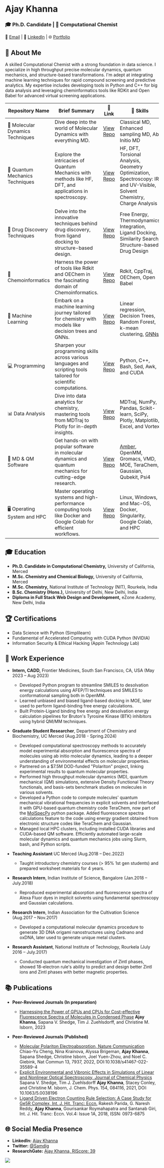 # Ajay Khanna
### 🎓 Ph.D. Candidate | 🧪 Computational Chemist
  📩 [Email](mailto:akhanna2@ucmerced.edu) | 📝 [LinkedIn](https://www.linkedin.com/in/ajay-khanna/) | 🌐 [Portfolio](#coming-soon) 

## 🌟 About Me
A skilled Computational Chemist with a strong foundation in data science. I specialize in high throughput precise molecular dynamics, quantum mechanics, and structure-based transformations. I'm adept at integrating machine learning techniques for rapid compound screening and predictive analytics. My expertise includes developing tools in Python and C++ for big data analysis and leveraging cheminformatics tools like RDKit and Open Babel for advanced virtual screening applications.

| Repository Name | Brief Summary | 🔗 Link | 🔧 Skills |
|---------------------------------|-----------------------------------------------------------------------------------------------------------------|--------------------------------------------------------------|--------------------------------------------------------------------------------------------------------|
| 🚀 Molecular Dynamics Techniques | Dive deep into the world of Molecular Dynamics with everything MD. | [View Repo](https://github.com/Ajaykhanna/Molecular_Dynamics_101) | Classical MD, Enhanced sampling MD, Ab Initio MD |
| 🧪 Quantum Mechanics Techniques | Explore the intricacies of Quantum Mechanics with methods like HF, DFT, and applications in spectroscopy. | [View Repo](https://github.com/Ajaykhanna/Quantum_Mechanics_101) | HF, DFT, Torsional Analysis, Geometry Optimization, Spectroscopy: IR and UV-Visible, Solvent Chemistry, Charge Analysis |
| 💊 Drug Discovery Techniques | Delve into the innovative techniques behind drug discovery, from ligand docking to structure-based design. | [View Repo](https://github.com/Ajaykhanna/Molecular_Dynamics_101) | Free Energy, Thermodynamics Integration, Ligand Docking, Similarity Search, Structure-based Drug Design |
| 🧬 Chemoinformatics | Harness the power of tools like Rdkit and OEChem in the fascinating domain of Chemoinformatics. | [View Repo](https://github.com/Ajaykhanna/Cheminformatics) | Rdkit, CppTraj, OEChem, Open Babel |
| 🤖 Machine Learning | Embark on a machine learning journey tailored for chemistry with models like decision trees and GNNs. | [View Repo](https://github.com/Ajaykhanna/Machine_Learning_with_Chemistry) | Linear regression, Decision Trees, Random Forest, k-mean clustering, [GNNs](https://github.com/Ajaykhanna/Machine_Learning_with_Chemistry/tree/main/GNNs/generative_models_for_molecue_generation) |
| 💻 Programming | Sharpen your programming skills across various languages and scripting tools tailored for scientific computations. | [View Repo](https://github.com/Ajaykhanna/PythonProjects) | Python, C++, Bash, Sed, Awk, and CUDA |
| 📊 Data Analysis | Dive into data analytics for chemistry, mastering tools from MDTraj to Plotly for in-depth insights. | [View Repo](https://github.com/Ajaykhanna/PythonProjects) | MDTraj, NumPy, Pandas, Scikit-learn, SciPy, Plotly, Matplotlib, Excel, and Vortex |
| 🧮 MD & QM Software | Get hands-on with popular software in molecular dynamics and quantum mechanics for cutting-edge research. | [View Repo](https://github.com/Ajaykhanna/PythonProjects) | [Amber](https://github.com/Ajaykhanna/Amber-Organic-Solvent-Box), OpenMM, Gromacs, VMD, MOE, TeraChem, Gaussian, Qubekit, Psi4 |
| 🖥️ Operating System and HPC | Master operating systems and high-performance computing tools like Docker and Google Colab for efficient workflows.| [View Repo](https://github.com/Ajaykhanna/PythonProjects) | Linux, Windows, and Mac-OS, Docker, Singularity, Google Colab, and HPC |

## 🎓 Education
- **Ph.D. Candidate in Computational Chemistry,** University of California, Merced
- **M.Sc. Chemistry and Chemical Biology,** University of California, Merced
- **M.Sc. Chemistry,** National Institute of Technology (NIT), Rourkela, India
- **B.Sc. Chemistry (Hons.),** University of Delhi, New Delhi, India
- **Diploma in Full Stack Web Design and Development,** eZone Academy, New Delhi, India

## 🏆 Certifications
- Data Science with Python (Simplilearn)
- Fundamental of Accelerated Computing with CUDA Python (NVIDIA)
- Information Security & Ethical Hacking (Appin Technology Lab)

## 💼 Work Experience
- **Intern, CADD,** Frontier Medicines, South San Francisco, CA, USA (May 2023 – Aug 2023)
  - Developed Python program to streamline SMILES to desolvation energy calculations using AFEP/TI techniques and SMILES to conformational sampling both in OpenMM.
  - Learned unbiased and biased ligand-based docking in MOE, later used to perform ligand-binding free energy calculations.
  - Built Protein-Ligand binding free energy and desolvation energy calculation pipelines for Bruton's Tyrosine Kinase (BTK) inhibitors using hybrid QM/MM techniques.

- **Graduate Student Researcher**, Department of Chemistry and Biochemistry, UC Merced (Aug.2018 - Spring.2024)
  - Developed computational spectroscopy methods to accurately model experimental absorption and fluorescence spectra of molecules using ab initio molecular dynamics, leading to a deeper understanding of environmental effects on molecular properties.
  - Partnered on a $7.5M DOD-funded "Polariton" project, linking experimental results to quantum molecular properties.
  - Performed high throughput molecular dynamics (MD), quantum mechanical (QM) simulations, extensive Density Functional Theory functionals, and basis-sets benchmark studies on molecules in various solvents. 
  -  Developed a Python code to compute molecules' quantum mechanical vibrational frequencies in explicit solvents and interfaced it with GPU-based quantum chemistry code TeraChem, now part of the [MolSpecPy](https://github.com/Ajaykhanna/Spectroscopy_python_code) python package. Added fluorescence spectra calculations feature to the code using energy gradient obtained from electronic structure codes like TeraChem and Gaussian.
  - Managed local HPC clusters, including installed CUDA libraries and CUDA-based QM software. Efficiently automated large-scale molecular dynamics and quantum mechanics jobs using Slurm, bash, and Python scripts.

- **Teaching Assistant** UC Merced (Aug.2018 – Dec.2022)
    - Taught introductory chemistry courses (> 95% 1st gen students) and prepared worksheet materials for 4 years.

- **Research Intern**, Indian Institute of Science, Bangalore (Jan.2018 – July.2018)
    - Reproduced experimental absorption and fluorescence spectra of Alexa Fluor dyes in implicit solvents using fundamental spectroscopy and Gaussian calculations.

- **Research Intern**, Indian Association for the Cultivation Science (Aug.2017 – Nov.2017)
    - Developed a computational molecular dynamics procedure to generate 3D DNA origami nanostructures using Cadnano and oxDNA, later used to generate unique metal clusters.   

- **Research Assistant**, National Institute of Technology, Rourkela (July 2016 – July.2017)
    - Conducted quantum mechanical investigation of Zintl phases, showed 18-electron rule's ability to predict and design better Zintl ions and Zintl phases with better magnetic properties. 

## 📚 Publications
- **Peer-Reviewed Journals (In preparation)**
  - [Harnessing the Power of GPUs and CPUs for Cost-effective Fluorescence Spectra of Molecules in Condensed Phase](#) **Ajay Khanna**, Sapana V. Shedge, Tim J. Zuehlsdorff, and Christine M. Isborn, 2023
  
- **Peer-Reviewed Journals (Published)**
    - [Molecular Polariton Electroabsorption, Nature Communication](https://www.nature.com/articles/s41467-022-35589-4) Chiao-Yu Cheng, Nina Krainova, Alyssa Brigeman, **Ajay Khanna**, Sapana Shedge, Christine Isborn, Joel Yuen-Zhou, and Noel C. Giebink, Nat Commun 13, 7937, 2022, DOI:10.1038/s41467-022-35589-4
    - [Explicit Environmental and Vibronic Effects in Simulations of Linear and Nonlinear Optical Spectroscopy, Journal of Chemical Physics](https://pubs.aip.org/aip/jcp/article/154/8/084116/1062868/Explicit-environmental-and-vibronic-effects-in) Sapana V. Shedge, Tim J. Zuehlsdorff **Ajay Khanna**, Stacey Conley, and Christine M. Isborn, J. Chem. Phys. 154, 084116, 2021, DOI: 10.1063/5.0038196
    - [Ligand Driven Electron Counting Rule Selection: A Case Study for Ge5R Complex, Int. J. Hit. Tranc: Eccn.](https://www.researchgate.net/publication/326942324_Ligand_Driven_Electron_Counting_Rule_Selection_A_Case_Study_for_Ge5R_Complex) Rakesh Parida, G. Naresh Reddy, **Ajay Khanna**, Gourisankar Roymahapatra and Santanab Giri, Int. J. Hit. Tranc: Eccn. Vol.4: Issue 1A, 2018, ISSN: 0973-6875

## 🌐 Social Media Presence
- **LinkedIn:** [Ajay Khanna](https://www.linkedin.com/in/ajay-khanna/)
- **Twitter:** [@Samdig](https://twitter.com/Samdig)
- **ResearchGate:** [Ajay Khanna, RIScore: 39](https://www.researchgate.net/profile/Ajay-Khanna-2)

![](https://komarev.com/ghpvc/?username=Ajaykhanna&style=for-the-badge)